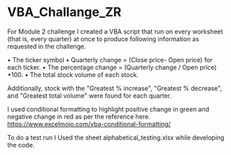 # VBA_Challange_ZR
For Module 2 challenge I created a VBA script that run on every worksheet (that is, every quarter) at once to produce following information as requested in the challenge. 

•	The ticker symbol
•	Quarterly change  =  (Close price- Open price) for each ticker.
•	The percentage change = (Quarterly change / Open price) *100.
•	The total stock volume of each  stock.


Additionally, 
stock with the "Greatest % increase", "Greatest % decrease", and "Greatest total volume" were found for each quarter. 

I used conditional formatting to highlight positive change in green and negative change in red as per the reference  here. https://www.excelmojo.com/vba-conditional-formatting/

To do a test run I Used  the sheet alphabetical_testing.xlsx while developing the code. 



